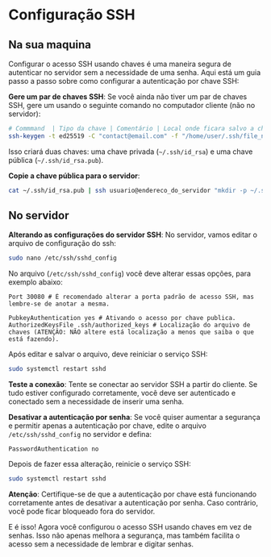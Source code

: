 # Configuração SSH

## Na sua maquina

Configurar o acesso SSH usando chaves é uma maneira segura de autenticar no
servidor sem a necessidade de uma senha. Aqui está um guia passo a passo sobre
como configurar a autenticação por chave SSH:

**Gere um par de chaves SSH**: Se você ainda não tiver um par de chaves SSH,
gere um usando o seguinte comando no computador cliente (não no servidor):

```bash
# Commmand  | Tipo da chave | Comentário | Local onde ficara salvo a chave
ssh-keygen -t ed25519 -C "contact@email.com" -f "/home/user/.ssh/file_name"
```

Isso criará duas chaves: uma chave privada (`~/.ssh/id_rsa`) e uma chave pública
(`~/.ssh/id_rsa.pub`).

**Copie a chave pública para o servidor**:

```bash
cat ~/.ssh/id_rsa.pub | ssh usuario@endereco_do_servidor "mkdir -p ~/.ssh && chmod 700 ~/.ssh && cat >> ~/.ssh/authorized_keys"
```

## No servidor

**Alterando as configurações do servidor SSH**: No servidor, vamos editar o
arquivo de configuração do ssh:

```bash
sudo nano /etc/ssh/sshd_config
```

No arquivo (`/etc/ssh/sshd_config`) você deve alterar essas opções, para exemplo
abaixo:

```shell
Port 30080 # É recomendado alterar a porta padrão de acesso SSH, mas lembre-se de anotar a mesma.

PubkeyAuthentication yes # Ativando o acesso por chave publica.
AuthorizedKeysFile .ssh/authorized_keys # Localização do arquivo de chaves (ATENÇÂO: NÃO altere está localização a menos que saiba o que está fazendo).

```

Após editar e salvar o arquivo, deve reiniciar o serviço SSH:

```bash
sudo systemctl restart sshd
```

**Teste a conexão**: Tente se conectar ao servidor SSH a partir do cliente. Se
tudo estiver configurado corretamente, você deve ser autenticado e conectado sem
a necessidade de inserir uma senha.

**Desativar a autenticação por senha**: Se você quiser aumentar a segurança e
permitir apenas a autenticação por chave, edite o arquivo `/etc/ssh/sshd_config`
no servidor e defina:

```shell
PasswordAuthentication no
```

Depois de fazer essa alteração, reinicie o serviço SSH:

```bash
sudo systemctl restart sshd
```

**Atenção**: Certifique-se de que a autenticação por chave está funcionando
corretamente antes de desativar a autenticação por senha. Caso contrário, você
pode ficar bloqueado fora do servidor.

E é isso! Agora você configurou o acesso SSH usando chaves em vez de senhas.
Isso não apenas melhora a segurança, mas também facilita o acesso sem a
necessidade de lembrar e digitar senhas.
